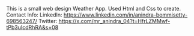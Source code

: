 This is a small web design Weather App.
Used Html and Css to create.
Contact Info:
LinkedIn: https://www.linkedin.com/in/anindra-bommisetty-698563247/
Twitter: https://x.com/mr_anindra_04?t=HfrLZMMwf-tPb3uIcdRhRA&s=08 

